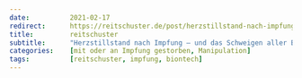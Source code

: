 ```yaml
---
date:          2021-02-17
redirect:      https://reitschuster.de/post/herzstillstand-nach-impfung-und-das-schweigen-aller-beteiligten/
title:         reitschuster
subtitle:      "Herzstillstand nach Impfung – und das Schweigen aller Beteiligten Viele offenen Fragen"
categories:    [mit oder an Impfung gestorben, Manipulation]
tags:          [reitschuster, impfung, biontech]
---
```

